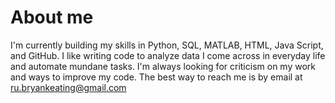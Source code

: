 # About me

<!--
**bryankeating10/bryankeating10** is a ✨ _special_ ✨ repository because its `README.md` (this file) appears on your GitHub profile.

Here are some ideas to get you started:

- 🔭 I’m currently working on ...
- 🌱 I’m currently learning ...
- 👯 I’m looking to collaborate on ...
- 🤔 I’m looking for help with ...
- 💬 Ask me about ...
- 📫 How to reach me: ...
- 😄 Pronouns: ...
- ⚡ Fun fact: ...
-->
I'm currently building my skills in Python, SQL, MATLAB, HTML, Java Script, and GitHub.
I like writing code to analyze data I come across in everyday life and automate mundane tasks.
I'm always looking for criticism on my work and ways to improve my code.
The best way to reach me is by email at ru.bryankeating@gmail.com



